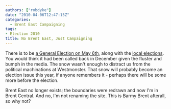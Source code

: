 ```yaml
---
authors: ["robdyke"]
date: "2010-04-06T12:47:15Z"
categories:
  - Brent East Campaigning
tags:
- Election 2010
title: No Brent East, Just Campaigning
---
```

There is to be [a General Election on May 6th](http://www.guardian.co.uk/politics/2010/apr/06/gordon-brown-may-6-election), along with the [local elections](http://www.brent.gov.uk/elections). You would think it had been called back in December given the fluster and bumph in the media. The snow wasn't enough to distract us from the political machinations at Westmonster. That snow will probably become an election issue this year, if anyone remembers it - perhaps there will be some more before the election.

Brent East no longer exists; the boundaries were redrawn and now I'm in Brent Central. And no, I'm not renaming the site. This is Barmy Brent afterall, so why not?
